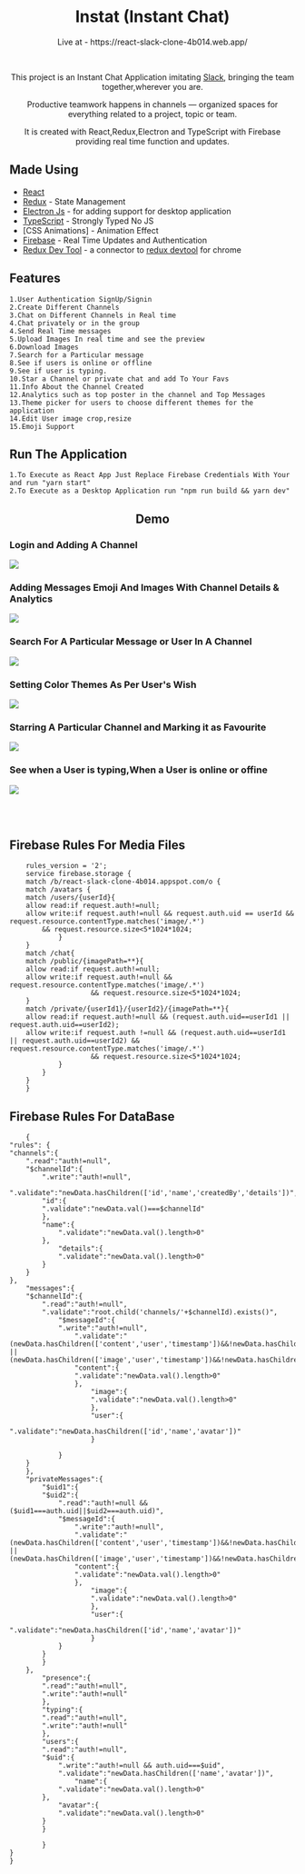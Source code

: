 <h1 align="center">Instat (Instant Chat)</h1>

<p align="center">Live at - https://react-slack-clone-4b014.web.app/</p>
<br/>
<p align="center"> This project is an Instant Chat Application imitating <a href="https://slack.com">Slack</a>, bringing the team together,wherever you are.  </p>
<p align="center">Productive teamwork happens in channels — organized spaces for everything related to a project, topic or team.</p>
<p align="center">It is created with React,Redux,Electron and TypeScript with Firebase providing real time function and updates.</p>

## Made Using

- [React](https://github.com/facebook/react)
- [Redux](https://github.com/reduxjs/redux) - State Management
- [Electron Js](https://github.com/electron/electron) - for adding support for desktop application
- [TypeScript](https://github.com/microsoft/TypeScript) - Strongly Typed No JS
- [CSS Animations] - Animation Effect
- [Firebase](https://github.com/firebase/firebase-functions) - Real Time Updates and Authentication
- [Redux Dev Tool](https://github.com/reduxjs/redux-devtools) - a connector to [redux devtool](https://chrome.google.com/webstore/detail/redux-devtools/lmhkpmbekcpmknklioeibfkpmmfibljd?hl=en-US) for chrome

## Features

    1.User Authentication SignUp/Signin
    2.Create Different Channels
    3.Chat on Different Channels in Real time
    4.Chat privately or in the group
    4.Send Real Time messages
    5.Upload Images In real time and see the preview
    6.Download Images
    7.Search for a Particular message
    8.See if users is online or offline
    9.See if user is typing.
    10.Star a Channel or private chat and add To Your Favs
    11.Info About the Channel Created
    12.Analytics such as top poster in the channel and Top Messages
    13.Theme picker for users to choose different themes for the application
    14.Edit User image crop,resize
    15.Emoji Support

## Run The Application

    1.To Execute as React App Just Replace Firebase Credentials With Your and run "yarn start"
    2.To Execute as a Desktop Application run "npm run build && yarn dev"

<h2 align="center">Demo</h2>

### Login and Adding A Channel

![](gif/1.gif)

### Adding Messages Emoji And Images With Channel Details & Analytics

![](gif/2.gif)

### Search For A Particular Message or User In A Channel

![](gif/3.gif)

### Setting Color Themes As Per User's Wish

![](gif/4.gif)

### Starring A Particular Channel and Marking it as Favourite

![](gif/5.gif)

### See when a User is typing,When a User is online or offine

![](gif/6.gif)

<br>
<br>

## Firebase Rules For Media Files

        rules_version = '2';
        service firebase.storage {
        match /b/react-slack-clone-4b014.appspot.com/o {
        match /avatars {
        match /users/{userId}{
        allow read:if request.auth!=null;
        allow write:if request.auth!=null && request.auth.uid == userId && request.resource.contentType.matches('image/.*')
            && request.resource.size<5*1024*1024;
                }
        }
        match /chat{
        match /public/{imagePath=**}{
        allow read:if request.auth!=null;
        allow write:if request.auth!=null && request.resource.contentType.matches('image/.*')
                        && request.resource.size<5*1024*1024;
        }
        match /private/{userId1}/{userId2}/{imagePath=**}{
        allow read:if request.auth!=null && (request.auth.uid==userId1 || request.auth.uid==userId2);
        allow write:if request.auth !=null && (request.auth.uid==userId1 || request.auth.uid==userId2) && request.resource.contentType.matches('image/.*')
                        && request.resource.size<5*1024*1024;
                }
            }
        }
        }

## Firebase Rules For DataBase

        {
    "rules": {
    "channels":{
        ".read":"auth!=null",
        "$channelId":{
            ".write":"auth!=null",
            ".validate":"newData.hasChildren(['id','name','createdBy','details'])",
            "id":{
            ".validate":"newData.val()===$channelId"
            },
            "name":{
                ".validate":"newData.val().length>0"
            },
                "details":{
                ".validate":"newData.val().length>0"
            }
        }
    },
        "messages":{
        "$channelId":{
            ".read":"auth!=null",
            ".validate":"root.child('channels/'+$channelId).exists()",
                "$messageId":{
                ".write":"auth!=null",
                    ".validate":"(newData.hasChildren(['content','user','timestamp'])&&!newData.hasChildren(['image'])) || (newData.hasChildren(['image','user','timestamp'])&&!newData.hasChildren(['content']))",
                    "content":{
                    ".validate":"newData.val().length>0"
                    },
                        "image":{
                        ".validate":"newData.val().length>0"
                        },
                        "user":{
                            ".validate":"newData.hasChildren(['id','name','avatar'])"
                        }

                }
        }
        },
        "privateMessages":{
            "$uid1":{
            "$uid2":{
                ".read":"auth!=null && ($uid1===auth.uid||$uid2===auth.uid)",
                "$messageId":{
                    ".write":"auth!=null",
                    ".validate":"(newData.hasChildren(['content','user','timestamp'])&&!newData.hasChildren(['image'])) || (newData.hasChildren(['image','user','timestamp'])&&!newData.hasChildren(['content']))",
                    "content":{
                    ".validate":"newData.val().length>0"
                    },
                        "image":{
                        ".validate":"newData.val().length>0"
                        },
                        "user":{
                            ".validate":"newData.hasChildren(['id','name','avatar'])"
                        }
                }
            }
            }
        },
            "presence":{
            ".read":"auth!=null",
            ".write":"auth!=null"
            },
            "typing":{
            ".read":"auth!=null",
            ".write":"auth!=null"
            },
            "users":{
            ".read":"auth!=null",
            "$uid":{
                ".write":"auth!=null && auth.uid===$uid",
                ".validate":"newData.hasChildren(['name','avatar'])",
                    "name":{
                ".validate":"newData.val().length>0"
            },
                "avatar":{
                ".validate":"newData.val().length>0"
            }
            }

            }
    }
    }
